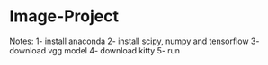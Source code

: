 # Image-Project
Notes:
1- install anaconda
2- install scipy, numpy and tensorflow
3- download vgg model 
4- download kitty
5- run
